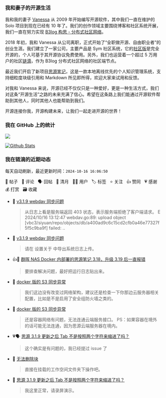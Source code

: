 ### 我和妻子的开源生活

我和我的妻子 [Vanessa](https://github.com/Vanessa219) 从 2009 年开始编写开源软件，其中我们一直在维护的 Solo 项目到现在已经有 10 年了。我们的创作领域主要围绕博客和社区系统开展，我们一直在努力实现 [B3log 构思 - 分布式社区网络](https://ld246.com/article/1546941897596)。

2018 年初，我和 Vanessa 从公司离职，正式开始了“全职做开源、自由职业者”的创业生涯。我们建立了一家公司，主要产品是 Sym 社区系统，它的[社区版](https://github.com/88250/symphony)是完全开源的，个人可基于其开源协议免费使用。另外，我们也运营着一个超过 5 万用户的社区[链滴](https://ld246.com)，作为 B3log 分布式社区网络的社区端节点。

最近我们开启了新项目[思源笔记](https://github.com/siyuan-note/siyuan)，这是一款本地离线优先的个人知识管理系统，支持细粒度块级引用和 Markdown 所见即所得，欢迎大家来试用和反馈。

对我和 Vanessa 来说，开源已经不仅仅只是一种爱好，更是一种生活方式，我们对这条“开源生活”之路的未来充满了信心。希望在这条路上我们能通过开源软件帮助到其他人，同时其他人也能帮助到我们。

开源连接你我，开源构建未来，让我们一起走进开源的世界！

### 我在 GitHub 上的统计

<a title="Hits" target="_blank" href="https://github.com/88250/88250"><img src="https://hits.b3log.org/88250/88250.svg"></a>

[![Github Stats](https://github-readme-stats.vercel.app/api?username=88250&theme=tokyonight&show_icons=true)](https://github.com/88250)

<!--events start -->

### 我在链滴的近期动态

每天自动刷新，最近更新时间：`2024-10-16 16:06:50`

📝 帖子 &nbsp; 💬 评论 &nbsp; 🗣 回帖 &nbsp; 🌙 清月 &nbsp; 👨‍💻 用户 &nbsp; 🏷️ 标签 &nbsp; ⭐️ 关注 &nbsp; 👍 赞同 &nbsp; 💗 感谢 &nbsp; 💰 打赏 &nbsp; 🗃 收藏

* 💬 [v3.1.9 webdav 同步问题](https://ld246.com/article/1729054503374/comment/1729064687339#comments)

  > 从日志上看是服务端返回 403 状态，表示服务端拒绝了客户端请求。 E 2024/10/16 13:12:47 webdav.go:89: upload object [vbc3/siyuan/repo/objects/db/a400ad9c6c15cd2cfb0a46e77327f5f5c9ba9f] failed: ..
* 💬 [v3.1.9 webdav 同步问题](https://ld246.com/article/1729054503374/comment/1729055417847#comments)

  > 请在 设置关于 中导出系统日志上传。
* 👍💬 [群晖 NAS Docker 内部署的思源笔记 3.18，升级 3.19 后一直报错](https://ld246.com/article/1728983777587/comment/1729050598972#comments)

  > 要排查解决问题，最好把运行日志贴出来。
* 💬 [docker 版的 S3 同步异常](https://ld246.com/article/1728972962321/comment/1729050372028#comments)

  > 我们这边没有改变过网络架构，建议还是检查一下你那边云服务器相关配置，比如是不是启用了安全组防火墙之类的。
* 💬 [docker 版的 S3 同步异常](https://ld246.com/article/1728972962321/comment/1729049858911#comments)

  > 还是容器网络有问题，无法连通云端服务接口。 PS：如果容器在境外的话可能无法连通，因为思源云端服务器在境内。
* 💗🗣 [思源 3.1.9 更新之后 Tab 不是按照两个字符来缩进了吗？](https://ld246.com/article/1728995344003/comment/1729047606522#comments)

  > 这个确实是有问题的，我已经提过 issue 了
* 💬 [无法删除块](https://ld246.com/article/1729046906259/comment/1729047778093#comments)

  > 直接在挂载的工作空间文件夹下操作吧。
* 💬 [思源 3.1.9 更新之后 Tab 不是按照两个字符来缩进了吗？](https://ld246.com/article/1728995344003/comment/1729047606522#comments)

  > 我这里正常，请录屏演示。


<!--events end -->
